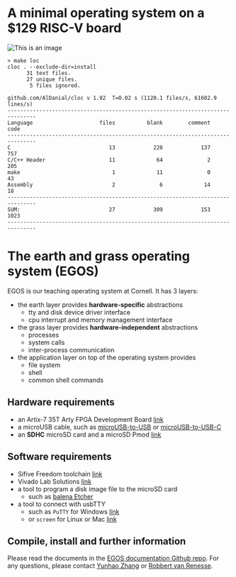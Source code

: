 # A minimal operating system on a $129 RISC-V board

![This is an image](https://dolobyte.net/print/egos-riscv.jpg)

```shell
> make loc
cloc . --exclude-dir=install
      31 text files.
      27 unique files.                              
       5 files ignored.

github.com/AlDanial/cloc v 1.92  T=0.02 s (1120.1 files/s, 61602.9 lines/s)
-------------------------------------------------------------------------------
Language                     files          blank        comment           code
-------------------------------------------------------------------------------
C                               13            228            137            757
C/C++ Header                    11             64              2            205
make                             1             11              0             43
Assembly                         2              6             14             18
-------------------------------------------------------------------------------
SUM:                            27            309            153           1023
-------------------------------------------------------------------------------
```
# The earth and grass operating system (EGOS)

EGOS is our teaching operating system at Cornell. It has 3 layers: 
* the earth layer provides **hardware-specific** abstractions
    * tty and disk device driver interface
    * cpu interrupt and memory management interface
* the grass layer provides **hardware-independent** abstractions
    * processes
    * system calls
    * inter-process communication
* the application layer on top of the operating system provides
    * file system
    * shell
    * common shell commands

## Hardware requirements
* an Artix-7 35T Arty FPGA Development Board [link](https://digilent.com/shop/arty-a7-artix-7-fpga-development-board/)
* a microUSB cable, such as [microUSB-to-USB](https://www.amazon.com/CableCreation-Charging-Shielded-Charger-Compatible/dp/B07CKXQ9NB?ref_=ast_sto_dp&th=1&psc=1) or [microUSB-to-USB-C](https://www.amazon.com/dp/B0744BKDRD?psc=1&ref=ppx_yo2_dt_b_product_details)
* an **SDHC** microSD card and a microSD Pmod [link](https://digilent.com/reference/pmod/pmodmicrosd/start?redirect=1)

## Software requirements
* Sifive Freedom toolchain [link](https://github.com/sifive/freedom-tools/releases/tag/v2020.04.0-Toolchain.Only)
* Vivado Lab Solutions [link](https://www.xilinx.com/support/download.html)
* a tool to program a disk image file to the microSD card 
    * such as [balena Etcher](https://www.balena.io/etcher/)
* a tool to connect with usbTTY
    * such as `PuTTY` for Windows [link](https://www.putty.org/)
    * or `screen` for Linux or Mac [link](https://linux.die.net/man/1/screen)

## Compile, install and further information
Please read the documents in the [EGOS documentation Github repo](). 
For any questions, please contact [Yunhao Zhang](https://dolobyte.net/) or [Robbert van Renesse](https://www.cs.cornell.edu/home/rvr/).
